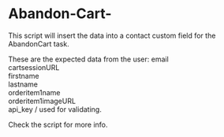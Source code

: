 # Abandon-Cart-



This script will insert the data into a contact custom field for the AbandonCart task.

These are the expected data from the user: email\
                                          cartsessionURL\
                                          firstname\
                                          lastname\
                                          orderitem1name\
                                          orderitem1imageURL\
                                          api_key / used for validating.

Check the script for more info.

